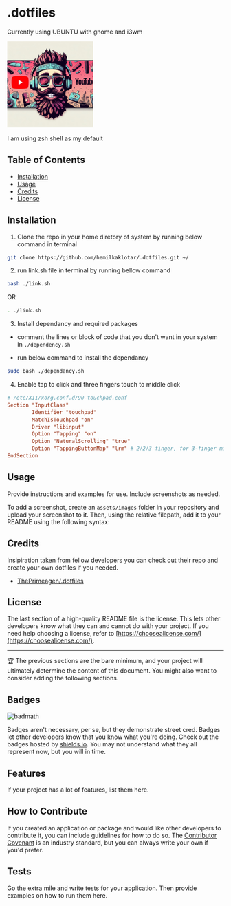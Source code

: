 # .dotfiles
Currently using UBUNTU with gnome and i3wm

<!-- ![.dotfiles](assets/images/the_person.jpg) -->
<img src="assets/images/the_person.jpg" alt=".dotfiles" width="200"/>

I am using zsh shell as my default 

## Table of Contents

- [Installation](#installation)
- [Usage](#usage)
- [Credits](#credits)
- [License](#license)

## Installation

1. Clone the repo in your home diretory of system by running below command in terminal

```bash
git clone https://github.com/hemilkaklotar/.dotfiles.git ~/
```

2. run link.sh file in terminal by running bellow command

```bash
bash ./link.sh
```

OR 

```zsh
. ./link.sh
```

3. Install dependancy and required packages

- comment the lines or block of code that you don't want in your system in `./dependency.sh`

- run below command to install the dependancy
```zsh
sudo bash ./dependancy.sh
```

4. Enable tap to click and three fingers touch to middle click

```conf
# /etc/X11/xorg.conf.d/90-touchpad.conf
Section "InputClass"
        Identifier "touchpad"
        MatchIsTouchpad "on"
        Driver "libinput"
        Option "Tapping" "on"
        Option "NaturalScrolling" "true"
        Option "TappingButtonMap" "lrm" # 2/2/3 finger, for 3-finger middle lrm
EndSection
```

## Usage

Provide instructions and examples for use. Include screenshots as needed.

To add a screenshot, create an `assets/images` folder in your repository and upload your screenshot to it. Then, using the relative filepath, add it to your README using the following syntax:


## Credits

Insipiration taken from fellow developers
you can check out their repo and create your own dotfiles if you needed.

- [ThePrimeagen/.dotfiles](https://github.com/ThePrimeagen/.dotfiles.git)

## License

The last section of a high-quality README file is the license. This lets other developers know what they can and cannot do with your project. If you need help choosing a license, refer to [https://choosealicense.com/](https://choosealicense.com/).

---

🏆 The previous sections are the bare minimum, and your project will ultimately determine the content of this document. You might also want to consider adding the following sections.

## Badges

![badmath](https://img.shields.io/github/languages/top/lernantino/badmath)

Badges aren't necessary, per se, but they demonstrate street cred. Badges let other developers know that you know what you're doing. Check out the badges hosted by [shields.io](https://shields.io/). You may not understand what they all represent now, but you will in time.

## Features

If your project has a lot of features, list them here.

## How to Contribute

If you created an application or package and would like other developers to contribute it, you can include guidelines for how to do so. The [Contributor Covenant](https://www.contributor-covenant.org/) is an industry standard, but you can always write your own if you'd prefer.

## Tests

Go the extra mile and write tests for your application. Then provide examples on how to run them here.
